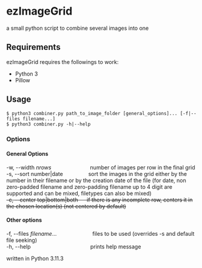 # ezImageGrid
a small python script to combine several images into one

## Requirements
ezImageGrid requires the followings to work:
- Python 3
- Pillow

## Usage
```
$ python3 combiner.py path_to_image_folder [general_options]... [-f|--files filename...]
$ python3 combiner.py -h|--help
```

### Options
#### General Options
-w, --width _nrows_ &nbsp;&nbsp;&nbsp;&nbsp;&nbsp;&nbsp;&nbsp;&nbsp;&nbsp;&nbsp;&nbsp;&nbsp;&nbsp;&nbsp;&nbsp;&nbsp;&nbsp;&nbsp;&nbsp;&nbsp;&nbsp;&nbsp;&nbsp;&nbsp;  number of images per row in the final grid <br>
-s, --sort number|date &nbsp;&nbsp;&nbsp;&nbsp;&nbsp;&nbsp;&nbsp;&nbsp;&nbsp;&nbsp;&nbsp;&nbsp;&nbsp;&nbsp;&nbsp;&nbsp;sort the images in the grid either by the number in their filename or by the creation date of the file (for date, non zero-padded filename and zero-padding filename up to 4 digit are supported and can be mixed, filetypes can also be mixed)<br>
~~-c, --center top|bottom|both &nbsp;&nbsp;&nbsp;&nbsp;  if there is any incomplete row, centers it in the chosen location(s) (not centered by default)~~

#### Other options
-f, --files _filename_... &nbsp;&nbsp;&nbsp;&nbsp;&nbsp;&nbsp;&nbsp;&nbsp;&nbsp;&nbsp;&nbsp;&nbsp;&nbsp;&nbsp;&nbsp;&nbsp;&nbsp;&nbsp;&nbsp;&nbsp;&nbsp;&nbsp; files to be used (overrides -s and default file seeking)<br>
-h, --help &nbsp;&nbsp;&nbsp;&nbsp;&nbsp;&nbsp;&nbsp;&nbsp;&nbsp;&nbsp;&nbsp;&nbsp;&nbsp;&nbsp;&nbsp;&nbsp;&nbsp;&nbsp;&nbsp;&nbsp;&nbsp;&nbsp;&nbsp;&nbsp;&nbsp;&nbsp;&nbsp;&nbsp;&nbsp;&nbsp;&nbsp;&nbsp;&nbsp;&nbsp;&nbsp;&nbsp;&nbsp;&nbsp;&nbsp;prints help message


written in Python 3.11.3

